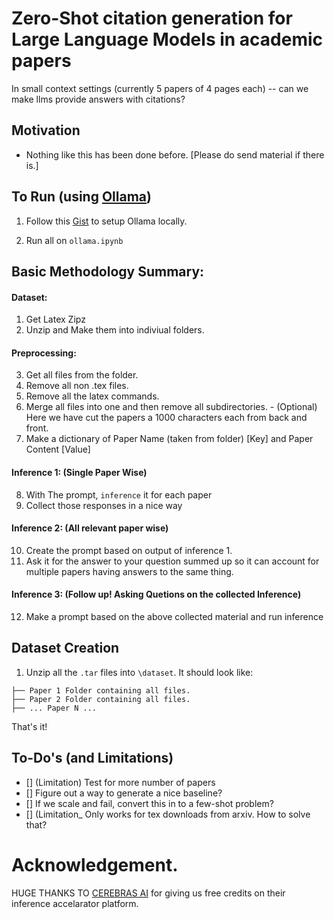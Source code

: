 # Zero-Shot citation generation for Large Language Models in academic papers

In small context settings (currently 5 papers of 4 pages each) -- can we make llms provide answers with citations?

## Motivation

- Nothing like this has been done before. [Please do send material if there is.]

## To Run (using [Ollama](https://ollama.com/))

1. Follow this [Gist](https://gist.github.com/aymuos15/fc1d084f2da9ddb2f3588d4d856cfa1b) to setup Ollama locally.

2. Run all on `ollama.ipynb`

## Basic Methodology Summary:

#### Dataset:
1. Get Latex Zipz
2. Unzip and Make them into indiviual folders.

#### Preprocessing:

3. Get all files from the folder.
4. Remove all non .tex files.
5. Remove all the latex commands.
6. Merge all files into one and then remove all subdirectories.
        - (Optional) Here we have cut the papers a 1000 characters each from back and front.
7. Make a dictionary of Paper Name (taken from folder) [Key] and Paper Content [Value]

#### Inference 1: (Single Paper Wise)
8. With The prompt, `inference` it for each paper
9. Collect those responses in a nice way

#### Inference 2: (All relevant paper wise)
10. Create the prompt based on output of inference 1.
11. Ask it for the answer to your question summed up so it can account for multiple papers having answers to the same thing.

#### Inference 3: (Follow up! Asking Quetions on the collected Inference)
12. Make a prompt based on the above collected material and run inference

## Dataset Creation
1. Unzip all the `.tar` files into `\dataset`. It should look like:

```dataset
├── Paper 1 Folder containing all files.
├── Paper 2 Folder containing all files.
├── ... Paper N ...
```

That's it!

## To-Do's (and Limitations)
- [] (Limitation) Test for more number of papers
- [] Figure out a way to generate a nice baseline?
- [] If we scale and fail, convert this in to a few-shot problem?
- [] (Limitation_ Only works for tex downloads from arxiv. How to solve that?

# Acknowledgement.

HUGE THANKS TO [CEREBRAS AI](https://cerebras.ai/) for giving us free credits on their inference accelarator platform.

